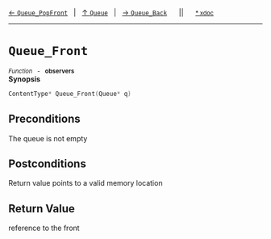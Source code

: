 [&#8592; `Queue_PopFront`](HTL_queue.t.h--queue--queue_popfront.md)&nbsp;&nbsp;&nbsp;|&nbsp;&nbsp;&nbsp;[&#8593; `Queue`](HTL_queue.t.h--queue.md)&nbsp;&nbsp;&nbsp;|&nbsp;&nbsp;&nbsp;[&#8594; `Queue_Back`](HTL_queue.t.h--queue--queue_back.md)&nbsp;&nbsp;&nbsp;&nbsp;&nbsp;&nbsp;||&nbsp;&nbsp;&nbsp;&nbsp;&nbsp;&nbsp;<small>[\* xdoc](../xdoc/HTL_queue.t.h.xmd#L59)</small>
***

# `Queue_Front`
<small>*Function* &nbsp; - &nbsp; **observers**</small>  
**Synopsis**

```cpp
ContentType* Queue_Front(Queue* q)
```
## Preconditions

The queue is not empty

## Postconditions

Return value points to a valid memory location



## Return Value

reference to the front


